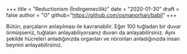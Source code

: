 +++
title = "Reductionism (İndirgemecilik)"
date = "2020-01-30"
draft = false
author = "O"
github="https://github.com/osmanorhan/babil"
+++


Bütün, parçaların anlaşılması ile kavranabilir. Eğer 100 tuğladan bir duvar örmüşseniz, tuğlaları anlayabiliyorsanız duvarı da anlayabilirsiniz. Aynı şekilde hücreleri anladığınızda organları ve nöronları anladığınızda insan beynini anlayabilirsiniz.

